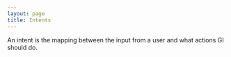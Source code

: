 ```yaml
---
layout: page
title: Intents
---
```


An intent is the mapping between the input from a user and what actions GI should do.